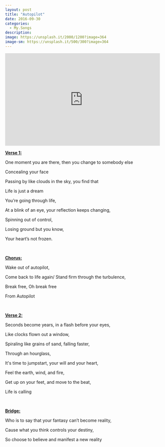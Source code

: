 ```yaml
---
layout: post
title: "Autopilot"
date: 2016-09-30
categories:
  - My.Songs
description: 
image: https://unsplash.it/2000/1200?image=364
image-sm: https://unsplash.it/500/300?image=364
---
```

<iframe width="100%" height="300" scrolling="no" frameborder="no" src="https://w.soundcloud.com/player/?url=https%3A//api.soundcloud.com/tracks/285240638&amp;color=%23ff5500&amp;auto_play=false&amp;hide_related=false&amp;show_comments=true&amp;show_user=true&amp;show_reposts=false&amp;show_teaser=true&amp;visual=true"></iframe>

<strong><u>Verse 1:</u></strong>

One moment you are there, then you change to somebody else

Concealing your face

Passing by like clouds in the sky, you find that

Life is just a dream

You’re going through life,

At a blink of an eye, your reflection keeps changing,

Spinning out of control,

Losing ground but you know,

Your heart’s not frozen.

 

<strong><u>Chorus:</u></strong>

Wake out of autopilot,

Come back to life again/ Stand firm through the turbulence,

Break free, Oh break free

From Autopilot

 

<strong><u>Verse 2:</u></strong>

Seconds become years, in a flash before your eyes,

Like clocks flown out a window,

Spiraling like grains of sand, falling faster,

Through an hourglass,

It's time to jumpstart, your will and your heart,

Feel the earth, wind, and fire,

Get up on your feet, and move to the beat,

Life is calling

 

<strong><u>Bridge:</u></strong>

Who is to say that your fantasy can’t become reality,

Cause what you think controls your destiny,

So choose to believe and manifest a new reality
